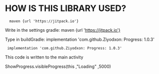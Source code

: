 # HOW IS THIS LIBRARY USED?

      maven {url 'https://jitpack.io'}

Write in the settings gradle: maven {url 'https://jitpack.io'}
        
Type in buildGradle:     implementation 'com.github.Ziyodxon: Progress: 1.0.3'

     implementation 'com.github.Ziyodxon: Progress: 1.0.3'
        
This code is written to the main activity

ShowProgress.visibleProgress(this ,"Loading" ,5000)

